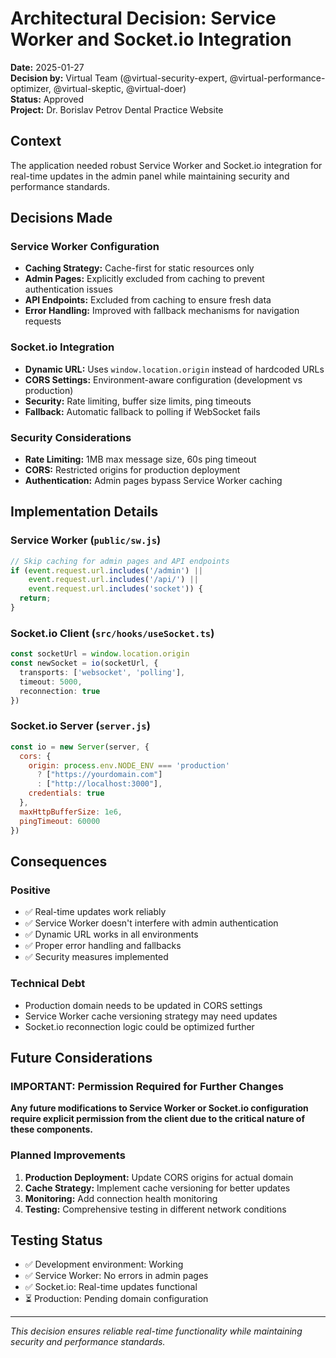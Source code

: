 # Architectural Decision: Service Worker and Socket.io Integration

**Date:** 2025-01-27  
**Decision by:** Virtual Team (@virtual-security-expert, @virtual-performance-optimizer, @virtual-skeptic, @virtual-doer)  
**Status:** Approved  
**Project:** Dr. Borislav Petrov Dental Practice Website

## Context
The application needed robust Service Worker and Socket.io integration for real-time updates in the admin panel while maintaining security and performance standards.

## Decisions Made

### Service Worker Configuration
- **Caching Strategy:** Cache-first for static resources only
- **Admin Pages:** Explicitly excluded from caching to prevent authentication issues
- **API Endpoints:** Excluded from caching to ensure fresh data
- **Error Handling:** Improved with fallback mechanisms for navigation requests

### Socket.io Integration
- **Dynamic URL:** Uses `window.location.origin` instead of hardcoded URLs
- **CORS Settings:** Environment-aware configuration (development vs production)
- **Security:** Rate limiting, buffer size limits, ping timeouts
- **Fallback:** Automatic fallback to polling if WebSocket fails

### Security Considerations
- **Rate Limiting:** 1MB max message size, 60s ping timeout
- **CORS:** Restricted origins for production deployment
- **Authentication:** Admin pages bypass Service Worker caching

## Implementation Details

### Service Worker (`public/sw.js`)
```javascript
// Skip caching for admin pages and API endpoints
if (event.request.url.includes('/admin') || 
    event.request.url.includes('/api/') ||
    event.request.url.includes('socket')) {
  return;
}
```

### Socket.io Client (`src/hooks/useSocket.ts`)
```typescript
const socketUrl = window.location.origin
const newSocket = io(socketUrl, {
  transports: ['websocket', 'polling'],
  timeout: 5000,
  reconnection: true
})
```

### Socket.io Server (`server.js`)
```javascript
const io = new Server(server, {
  cors: {
    origin: process.env.NODE_ENV === 'production' 
      ? ["https://yourdomain.com"] 
      : ["http://localhost:3000"],
    credentials: true
  },
  maxHttpBufferSize: 1e6,
  pingTimeout: 60000
})
```

## Consequences

### Positive
- ✅ Real-time updates work reliably
- ✅ Service Worker doesn't interfere with admin authentication
- ✅ Dynamic URL works in all environments
- ✅ Proper error handling and fallbacks
- ✅ Security measures implemented

### Technical Debt
- Production domain needs to be updated in CORS settings
- Service Worker cache versioning strategy may need updates
- Socket.io reconnection logic could be optimized further

## Future Considerations

### IMPORTANT: Permission Required for Further Changes
**Any future modifications to Service Worker or Socket.io configuration require explicit permission from the client due to the critical nature of these components.**

### Planned Improvements
1. **Production Deployment:** Update CORS origins for actual domain
2. **Cache Strategy:** Implement cache versioning for better updates
3. **Monitoring:** Add connection health monitoring
4. **Testing:** Comprehensive testing in different network conditions

## Testing Status
- ✅ Development environment: Working
- ✅ Service Worker: No errors in admin pages
- ✅ Socket.io: Real-time updates functional
- ⏳ Production: Pending domain configuration

---
*This decision ensures reliable real-time functionality while maintaining security and performance standards.* 